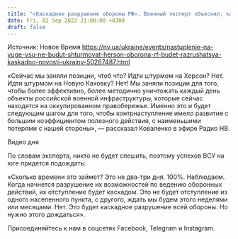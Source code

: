 ```yaml
---
title: "«Каскадное разрушение обороны РФ». Военный эксперт объяснил, как будут развиваться события на херсонском направлении"
date: Fri, 02 Sep 2022 21:00:00 +0300
draft: false
---
```

Источник: Новое Время https://nv.ua/ukraine/events/nastuplenie-na-yuge-vsu-ne-budut-shturmovat-herson-oborona-rf-budet-razrushatsya-kaskadno-novosti-ukrainy-50267487.html


«Сейчас мы заняли позиции, чтоб что? Идти штурмом на Херсон? Нет. Идти штурмом на Новую Каховку? Нет! Мы заняли позиции для того, чтобы более эффективно, более методично уничтожать каждый день объекты российской военной инфраструктуры, которые сейчас находятся на оккупированном правобережье. Именно это и будет следующим шагом для того, чтобы контрнаступление имело развитие с большим коэффициентом полезного действия, с наименьшими потерями с нашей стороны», — рассказал Коваленко в эфире Радио НВ.

 Видео дня   

По словам эксперта, никто не будет спешить, поэтому успехов ВСУ на юге придется подождать:

«Сколько времени это займет? Это не два-три дня. 100%. Наблюдаем. Когда начнется разрушение их возможностей по ведению оборонных действий, их отступление будет каскадом. Это не будет отступление из одного населенного пункта, с другого, ждать мы будем этого неделями или месяцами. Нет. Это будет каскадное разрушение всей обороны. Но нужно этого дождаться».

Присоединяйтесь к нам в соцсетях Facebook, Telegram и Instagram.
